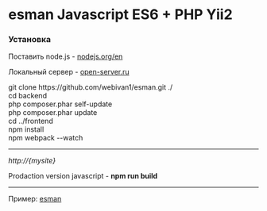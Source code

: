 # esman Javascript ES6 + PHP Yii2

<h3>Установка</h3>

<p>Поставить node.js - <a target="blank" href="https://nodejs.org/en/">nodejs.org/en</a></p>
<p>Локальный сервер - <a target="blank" href="http://open-server.ru/download/">open-server.ru</a></p>

<div>
  git clone https://github.com/webivan1/esman.git ./ <br />
  cd backend <br />
  php composer.phar self-update <br />
  php composer.phar update <br />
  cd ../frontend <br />
  npm install <br />
  npm webpack --watch
  <hr />
  <i>http://{mysite}</i>
</div>

<p>Prodaction version javascript - <b>npm run build</b></p>

<hr />

<p>Пример: <a href="esman.btmax.ru" target="_blank">esman</a></p>